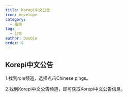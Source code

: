 ```yaml
---
title: Korepi中文公告
icon: envelope
category:
  - 指南
tag:
  - 公告
author: Double
order: 8
---
```


## Korepi中文公告
1.找到role频道，选择点击Chinese pings。

2.找到Korepi中文公告频道，即可获取Korepi中文公告信息。

